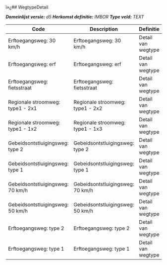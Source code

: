 ï»¿## WegtypeDetail

*__Domeinlijst versie:__ d5*
*__Herkomst definitie:__ IMBOR*
*__Type veld:__ TEXT*

|__Code__ |__Description__ |__Definitie__	|
|	---	|	---	|   ---	| 
| Erftoegangsweg: 30 km/h | Erftoegangsweg: 30 km/h | Detail van wegtype |
| Erftoegangsweg: erf | Erftoegangsweg: erf | Detail van wegtype |
| Erftoegangsweg: fietsstraat | Erftoegangsweg: fietsstraat | Detail van wegtype |
| Regionale stroomweg: type1 - 2x1 | Regionale stroomweg: type1 - 2x2 | Detail van wegtype |
| Regionale stroomweg: type1 - 1x2 | Regionale stroomweg: type1 - 1x3 | Detail van wegtype |
| Gebeidsontstluigingsweg: type 2 | Gebeidsontstluigingsweg: type 2 | Detail van wegtype |
| Gebeidsontstluigingsweg: type 1 | Gebeidsontstluigingsweg: type 1 | Detail van wegtype |
| Gebeidsontstluigingsweg: 70 km/h | Gebeidsontstluigingsweg: 70 km/h | Detail van wegtype |
| Gebeidsontstluigingsweg: 50 km/h | Gebeidsontstluigingsweg: 50 km/h | Detail van wegtype |
| Erftoegangsweg: type 2 | Erftoegangsweg: type 2 | Detail van wegtype |
| Erftoegangsweg: type 1 | Erftoegangsweg: type 1 | Detail van wegtype |
